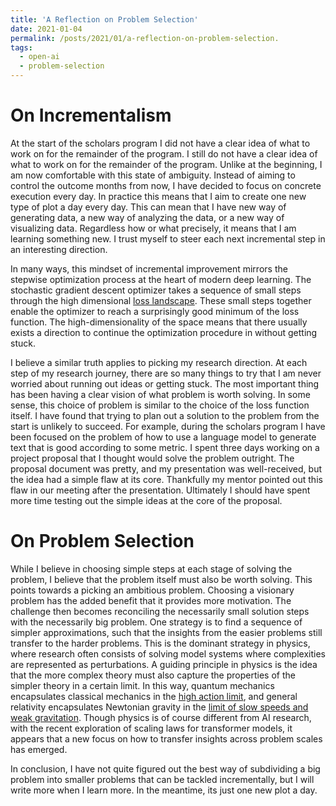 ```yaml
---
title: 'A Reflection on Problem Selection'
date: 2021-01-04
permalink: /posts/2021/01/a-reflection-on-problem-selection.
tags:
  - open-ai
  - problem-selection
---
```


# On Incrementalism

At the start of the scholars program I did not have a clear idea of what to work on for the remainder of the program.
I still do not have a clear idea of what to work on for the remainder of the program. Unlike at the beginning, I am
now comfortable with this state of ambiguity. Instead of aiming to control the outcome months from now, I have decided
to focus on concrete execution every day. In practice this means that I aim to create one new type of plot a day every day.
This can mean that I have new way of generating data, a new way of analyzing the data, or a new way of visualizing data.
Regardless how or what precisely, it means that I am learning something new. I trust myself to steer each next incremental
step in an interesting direction.

In many ways, this mindset of incremental improvement mirrors the stepwise optimization process at the heart of modern deep learning.
The stochastic gradient descent optimizer takes a sequence of small steps through the high dimensional [loss landscape](https://losslandscape.com/gallery/).
These small steps together enable the optimizer to reach a surprisingly good minimum of the loss function. The high-dimensionality of the space
means that there usually exists a direction to continue the optimization procedure in without getting stuck.

I believe a similar truth applies to picking my research direction. At each step of my research journey, there are so many things to try
that I am never worried about running out ideas or getting stuck. The most important thing has been having a clear vision of what problem is worth solving.
In some sense, this choice of problem is similar to the choice of the loss function itself. I have found that trying to plan out a solution to the problem
from the start is unlikely to succeed. For example, during the scholars program I have been focused on the problem of how to use a language model to generate text
that is good according to some metric. I spent three days working on a project proposal that I thought would solve the problem outright. The proposal document was
pretty, and my presentation was well-received, but the idea had a simple flaw at its core.
Thankfully my mentor pointed out this flaw in our meeting after the presentation.
Ultimately I should have spent more time testing out the simple ideas at the core of the proposal.

# On Problem Selection

While I believe in choosing simple steps at each stage of solving the problem, I believe that the problem itself must also be worth solving.
This points towards a picking an ambitious problem. Choosing a visionary problem has the added benefit that it provides more motivation.
The challenge then becomes reconciling the necessarily small solution steps with the necessarily big problem. One strategy is to find a sequence
of simpler approximations, such that the insights from the easier problems still transfer to the harder problems. This is the dominant strategy in
physics, where research often consists of solving model systems where complexities are represented as perturbations. A guiding principle in physics is the
idea that the more complex theory must also capture the properties of the simpler theory in a certain limit. In this way, quantum mechanics encapsulates classical mechanics
in the [high action limit](https://en.wikipedia.org/wiki/Classical_limit), and general relativity encapsulates Newtonian gravity in the [limit of slow speeds and weak gravitation](https://en.wikipedia.org/wiki/Newtonian_limit).
Though physics is of course different from AI research, with the recent exploration of scaling laws for transformer models, it appears that a new focus on how to transfer insights
across problem scales has emerged.

In conclusion, I have not quite figured out the best way of subdividing a big problem into smaller problems that can be tackled incrementally,
but I will write more when I learn more. In the meantime, its just one new plot a day.

